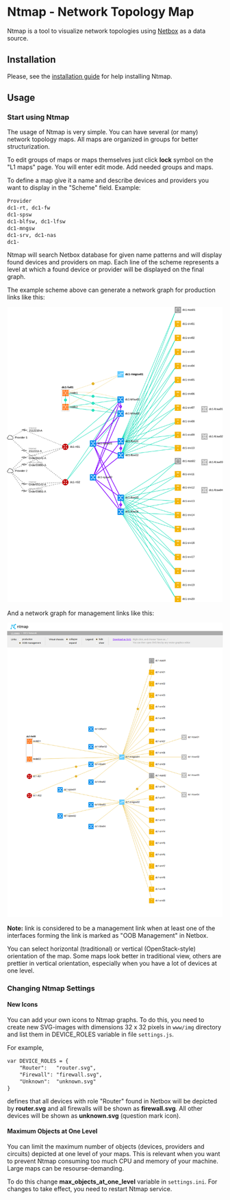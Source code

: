 # Ntmap - Network Topology Map

Ntmap is a tool to visualize network topologies using [Netbox](https://github.com/netbox-community/netbox) as a data source.


## Installation

Please, see the [installation guide](installation.md) for help installing Ntmap.


## Usage

### Start using Ntmap

The usage of Ntmap is very simple. You can have several (or many) network topology maps. All maps are organized in groups for better structurization.

To edit groups of maps or maps themselves just click **lock** symbol on the "L1 maps" page. You will enter edit mode. Add needed groups and maps.

To define a map give it a name and describe devices and providers you want to display in the "Scheme" field. Example:
```
Provider
dc1-rt, dc1-fw
dc1-spsw
dc1-blfsw, dc1-lfsw
dc1-mngsw
dc1-srv, dc1-nas
dc1-
```

Ntmap will search Netbox database for given name patterns and will display found devices and providers on map. Each line of the scheme represents a level at which a found device or provider will be displayed on the final graph.

The example scheme above can generate a network graph for production links like this:

![Screenshot of DC1 network topology map production links](media/dc1_map.png "DC1 Network Topology Map Production Links")

And a network graph for management links like this:

![Screenshot of DC1 network topology map management links](media/dc1_mng_map.png "DC1 Network Topology Map Management Links")

**Note:** link is considered to be a management link when at least one of the interfaces forming the link is marked as "OOB Management" in Netbox.

You can select horizontal (traditional) or vertical (OpenStack-style) orientation of the map. Some maps look better in traditional view, others are prettier in vertical orientation, especially when you have a lot of devices at one level. 

### Changing Ntmap Settings

#### New Icons

You can add your own icons to Ntmap graphs. To do this, you need to create new SVG-images with dimensions 32 x 32 pixels in ```www/img``` directory and list them in DEVICE_ROLES variable in file ```settings.js```.

For example, 
```
var DEVICE_ROLES = {
	"Router":   "router.svg",
	"Firewall": "firewall.svg",
	"Unknown":  "unknown.svg"
}
```
defines that all devices with role "Router" found in Netbox will be depicted by **router.svg** and all firewalls will be shown as **firewall.svg**. All other devices will be shown as **unknown.svg** (question mark icon).


#### Maximum Objects at One  Level

You can limit the maximum number of objects (devices, providers and circuits) depicted at one level of your maps. This is relevant when you want to prevent Ntmap consuming too much CPU and memory of your machine. Large maps can be resourse-demanding.

To do this change **max_objects_at_one_level** variable in ```settings.ini```. For changes to take effect, you need to restart Ntmap service.
